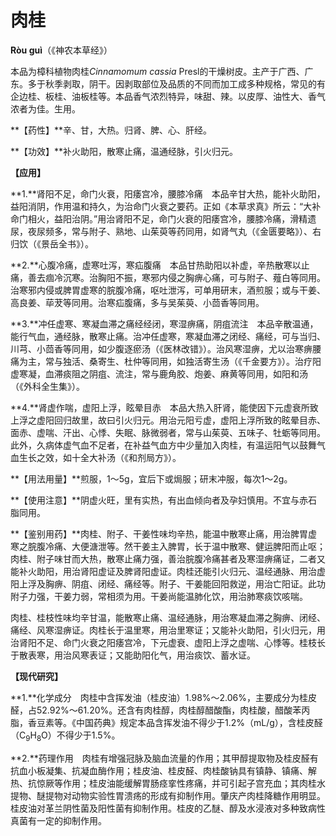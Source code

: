 # 肉桂

**Ròu guì**（《神农本草经》）

本品为樟科植物肉桂*Cinnamomum cassia* Presl的干燥树皮。主产于广西、广东。多于秋季剥取，阴干。因剥取部位及品质的不同而加工成多种规格，常见的有企边桂、板桂、油板桂等。本品香气浓烈特异，味甜、辣。以皮厚、油性大、香气浓者为佳。生用。

**【药性】**辛、甘，大热。归肾、脾、心、肝经。

**【功效】**补火助阳，散寒止痛，温通经脉，引火归元。

**【应用】**

**1.**肾阳不足，命门火衰，阳痿宫冷，腰膝冷痛　本品辛甘大热，能补火助阳，益阳消阴，作用温和持久，为治命门火衰之要药。正如《本草求真》所云：“大补命门相火，益阳治阴。”用治肾阳不足，命门火衰的阳痿宫冷，腰膝冷痛，滑精遗尿，夜尿频多，常与附子、熟地、山茱萸等药同用，如肾气丸（《金匮要略》）、右归饮（《景岳全书》）。

**2.**心腹冷痛，虚寒吐泻，寒疝腹痛　本品甘热助阳以补虚，辛热散寒以止痛，善去痼冷沉寒。治胸阳不振，寒邪内侵之胸痹心痛，可与附子、薤白等同用。治寒邪内侵或脾胃虚寒的脘腹冷痛，呕吐泄泻，可单用研末，酒煎服；或与干姜、高良姜、荜茇等同用。治寒疝腹痛，多与吴茱萸、小茴香等同用。

**3.**冲任虚寒、寒凝血滞之痛经经闭，寒湿痹痛，阴疽流注　本品辛散温通，能行气血，通经脉，散寒止痛。治冲任虚寒，寒凝血滞之闭经、痛经，可与当归、川芎、小茴香等同用，如少腹逐瘀汤（《医林改错》）。治风寒湿痹，尤以治寒痹腰痛为主，常与独活、桑寄生、杜仲等同用，如独活寄生汤（《千金要方》）。治疗阳虚寒凝，血滞痰阻之阴疽、流注，常与鹿角胶、炮姜、麻黄等同用，如阳和汤（《外科全生集》）。

**4.**肾虚作喘，虚阳上浮，眩晕目赤　本品大热入肝肾，能使因下元虚衰所致上浮之虚阳回归故里，故曰引火归元。用治元阳亏虚，虚阳上浮所致的眩晕目赤、面赤、虚喘、汗出、心悸、失眠、脉微弱者，常与山茱萸、五味子、牡蛎等同用。此外，久病体虚气血不足者，在补益气血方中少量加入肉桂，有温运阳气以鼓舞气血生长之效，如十全大补汤（《和剂局方》）。

**【用法用量】**煎服，1～5g，宜后下或焗服；研末冲服，每次1～2g。

**【使用注意】**阴虚火旺，里有实热，有出血倾向者及孕妇慎用。不宜与赤石脂同用。

**【鉴别用药】**肉桂、附子、干姜性味均辛热，能温中散寒止痛，用治脾胃虚寒之脘腹冷痛、大便溏泄等。然干姜主入脾胃，长于温中散寒、健运脾阳而止呕；肉桂、附子味甘而大热，散寒止痛力强，善治脘腹冷痛甚者及寒湿痹痛证，二者又能补火助阳，用治肾阳虚证及脾肾阳虚证。肉桂还能引火归元、温经通脉、用治虚阳上浮及胸痹、阴疽、闭经、痛经等。附子、干姜能回阳救逆，用治亡阳证。此功附子力强，干姜力弱，常相须为用。干姜尚能温肺化饮，用治肺寒痰饮咳喘。

肉桂、桂枝性味均辛甘温，能散寒止痛、温经通脉，用治寒凝血滞之胸痹、闭经、痛经、风寒湿痹证。肉桂长于温里寒，用治里寒证；又能补火助阳，引火归元，用治肾阳不足、命门火衰之阳痿宫冷，下元虚衰、虚阳上浮之虚喘、心悸等。桂枝长于散表寒，用治风寒表证；又能助阳化气，用治痰饮、蓄水证。

**【现代研究】**

**1.**化学成分　肉桂中含挥发油（桂皮油）1.98%～2.06%，主要成分为桂皮醛，占52.92%～61.20%。还含有肉桂醇，肉桂醇醋酸酯，肉桂酸，醋酸苯丙脂，香豆素等。《中国药典》规定本品含挥发油不得少于1.2%（mL/g），含桂皮醛（C<sub>9</sub>H<sub>8</sub>O）不得少于1.5%。

**2.**药理作用　肉桂有增强冠脉及脑血流量的作用；其甲醇提取物及桂皮醛有抗血小板凝集、抗凝血酶作用；桂皮油、桂皮醛、肉桂酸钠具有镇静、镇痛、解热、抗惊厥等作用；桂皮油能缓解胃肠痉挛性疼痛，并可引起子宫充血；其肉桂水提物、醚提物对动物实验性胃溃疡的形成有抑制作用。肇庆产肉桂降糖作用明显。桂皮油对革兰阴性菌及阳性菌有抑制作用。桂皮的乙醚、醇及水浸液对多种致病性真菌有一定的抑制作用。